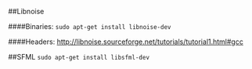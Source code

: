 ##Libnoise

####Binaries:
`sudo apt-get install libnoise-dev`

####Headers:
http://libnoise.sourceforge.net/tutorials/tutorial1.html#gcc

##SFML
`sudo apt-get install libsfml-dev`
